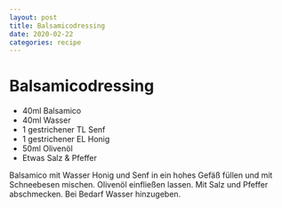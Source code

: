 ```yaml
---
layout: post
title: Balsamicodressing
date: 2020-02-22
categories: recipe
---
```

# Balsamicodressing

- 40ml Balsamico
- 40ml Wasser
- 1 gestrichener TL Senf
- 1 gestrichener EL Honig
- 50ml Olivenöl
- Etwas Salz & Pfeffer

Balsamico mit Wasser Honig und Senf in ein hohes Gefäß füllen und mit Schneebesen mischen.
Olivenöl einfließen lassen.
Mit Salz und Pfeffer abschmecken.
Bei Bedarf Wasser hinzugeben.
